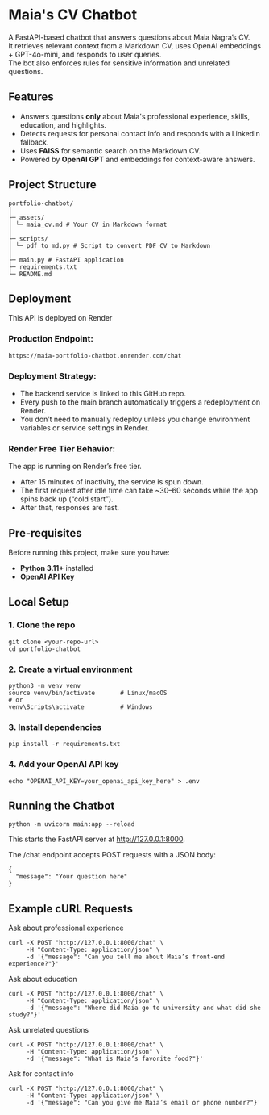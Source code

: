 # Maia's CV Chatbot

A FastAPI-based chatbot that answers questions about Maia Nagra’s CV.  
It retrieves relevant context from a Markdown CV, uses OpenAI embeddings + GPT-4o-mini, and responds to user queries.  
The bot also enforces rules for sensitive information and unrelated questions.


## Features

- Answers questions **only** about Maia's professional experience, skills, education, and highlights.  
- Detects requests for personal contact info and responds with a LinkedIn fallback.  
- Uses **FAISS** for semantic search on the Markdown CV.  
- Powered by **OpenAI GPT** and embeddings for context-aware answers.  


## Project Structure

```
portfolio-chatbot/
│
├─ assets/
│ └─ maia_cv.md # Your CV in Markdown format
│
├─ scripts/
│ └─ pdf_to_md.py # Script to convert PDF CV to Markdown
│
├─ main.py # FastAPI application
├─ requirements.txt
└─ README.md
```

## Deployment

This API is deployed on Render

### Production Endpoint:
```
https://maia-portfolio-chatbot.onrender.com/chat
```

### Deployment Strategy:

- The backend service is linked to this GitHub repo.
- Every push to the main branch automatically triggers a redeployment on Render.
- You don’t need to manually redeploy unless you change environment variables or service settings in Render.

### Render Free Tier Behavior:

The app is running on Render’s free tier. 

- After 15 minutes of inactivity, the service is spun down.
- The first request after idle time can take ~30–60 seconds while the app spins back up (“cold start”). 
- After that, responses are fast.

## Pre-requisites

Before running this project, make sure you have:

- **Python 3.11+** installed  
- **OpenAI API Key**

## Local Setup

### 1. Clone the repo

```
git clone <your-repo-url>
cd portfolio-chatbot
```

### 2. Create a virtual environment
```
python3 -m venv venv
source venv/bin/activate       # Linux/macOS
# or
venv\Scripts\activate          # Windows
```

### 3. Install dependencies
```
pip install -r requirements.txt
```

### 4. Add your OpenAI API key
```
echo "OPENAI_API_KEY=your_openai_api_key_here" > .env
```

## Running the Chatbot
```
python -m uvicorn main:app --reload
```
This starts the FastAPI server at http://127.0.0.1:8000.

The /chat endpoint accepts POST requests with a JSON body:

```
{
  "message": "Your question here"
}
```

## Example cURL Requests
Ask about professional experience
```
curl -X POST "http://127.0.0.1:8000/chat" \
     -H "Content-Type: application/json" \
     -d '{"message": "Can you tell me about Maia’s front-end experience?"}'
```

Ask about education
```
curl -X POST "http://127.0.0.1:8000/chat" \
     -H "Content-Type: application/json" \
     -d '{"message": "Where did Maia go to university and what did she study?"}'
```

Ask unrelated questions
```
curl -X POST "http://127.0.0.1:8000/chat" \
     -H "Content-Type: application/json" \
     -d '{"message": "What is Maia’s favorite food?"}'
```

Ask for contact info
```
curl -X POST "http://127.0.0.1:8000/chat" \
     -H "Content-Type: application/json" \
     -d '{"message": "Can you give me Maia’s email or phone number?"}'
```